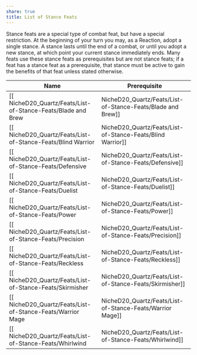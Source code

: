```yaml
---
share: true
title: List of Stance Feats
---
```


Stance feats are a special type of combat feat, but have a special restriction. At the beginning of your turn you may, as a Reaction, adopt a single stance. A stance lasts until the end of a combat, or until you adopt a new stance, at which point your current stance immediately ends. Many feats use these stance feats as prerequisites but are not stance feats; if a feat has a stance feat as a prerequisite, that stance must be active to gain the benefits of that feat unless stated otherwise.

| Name                                                           | Prerequisite         |
| -------------------------------------------------------------- | -------------------- |
| [[ NicheD20_Quartz/Feats/List-of-Stance-Feats/Blade and Brew| NicheD20_Quartz/Feats/List-of-Stance-Feats/Blade and Brew]] | Quick Draw           |
| [[ NicheD20_Quartz/Feats/List-of-Stance-Feats/Blind Warrior| NicheD20_Quartz/Feats/List-of-Stance-Feats/Blind Warrior]]  | \-                   |
| [[ NicheD20_Quartz/Feats/List-of-Stance-Feats/Defensive| NicheD20_Quartz/Feats/List-of-Stance-Feats/Defensive]]      | Base attack bonus +1 |
| [[ NicheD20_Quartz/Feats/List-of-Stance-Feats/Duelist| NicheD20_Quartz/Feats/List-of-Stance-Feats/Duelist]]        | Improved Feint       |
| [[ NicheD20_Quartz/Feats/List-of-Stance-Feats/Power| NicheD20_Quartz/Feats/List-of-Stance-Feats/Power]]          | Base attack bonus +1 |
| [[ NicheD20_Quartz/Feats/List-of-Stance-Feats/Precision| NicheD20_Quartz/Feats/List-of-Stance-Feats/Precision]]      | \-                   |
| [[ NicheD20_Quartz/Feats/List-of-Stance-Feats/Reckless| NicheD20_Quartz/Feats/List-of-Stance-Feats/Reckless]]       | \-                   |
| [[ NicheD20_Quartz/Feats/List-of-Stance-Feats/Skirmisher| NicheD20_Quartz/Feats/List-of-Stance-Feats/Skirmisher]]     | \-                   |
| [[ NicheD20_Quartz/Feats/List-of-Stance-Feats/Warrior Mage| NicheD20_Quartz/Feats/List-of-Stance-Feats/Warrior Mage]]   | BCB 1st              |
| [[ NicheD20_Quartz/Feats/List-of-Stance-Feats/Whirlwind| NicheD20_Quartz/Feats/List-of-Stance-Feats/Whirlwind]]      | \-                   |
